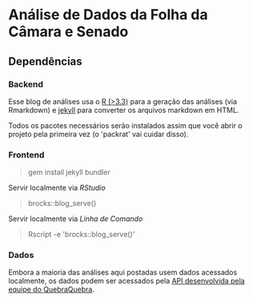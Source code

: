 # Análise de Dados da Folha da Câmara e Senado

## Dependências
### Backend

Esse blog de análises usa o [R (>3.3)](https://cran.r-project.org/) para a geração das análises (via Rmarkdown) e [jekyll](https://jekyllrb.com/) para converter os arquivos markdown em HTML. 

Todos os pacotes necessários serão instalados assim que você abrir o projeto pela primeira vez (o 'packrat' vai cuidar disso).

### Frontend

> gem install jekyll bundler

Servir localmente via *RStudio*

> brocks::blog_serve()

Servir localmente via *Linha de Comando*

> Rscript -e 'brocks::blog_serve()'

### Dados

Embora a maioria das análises aqui postadas usem dados acessados localmente, os dados podem ser acessados pela [API desenvolvida pela equipe do QuebraQuebra](http://api.quebraquebra.lsd.ufcg.edu.br/).
